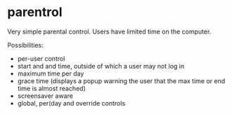 parentrol
=========

Very simple parental control. Users have limited time on the computer.

Possibilities:
 * per-user control
 * start and and time, outside of which a user may not log in
 * maximum time per day
 * grace time (displays a popup warning the user that the max time or end time is almost reached)
 * screensaver aware
 * global, per(day and override controls
